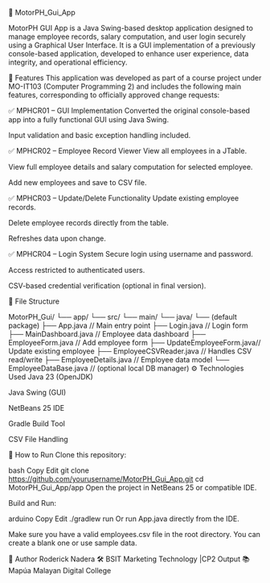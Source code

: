 🚗 MotorPH_Gui_App

MotorPH GUI App is a Java Swing-based desktop application designed to manage employee records, salary computation, and user login securely using a Graphical User Interface. It is a GUI implementation of a previously console-based application, developed to enhance user experience, data integrity, and operational efficiency.

📌 Features
This application was developed as part of a course project under MO-IT103 (Computer Programming 2) and includes the following main features, corresponding to officially approved change requests:

✅ MPHCR01 – GUI Implementation
Converted the original console-based app into a fully functional GUI using Java Swing.

Input validation and basic exception handling included.

✅ MPHCR02 – Employee Record Viewer
View all employees in a JTable.

View full employee details and salary computation for selected employee.

Add new employees and save to CSV file.

✅ MPHCR03 – Update/Delete Functionality
Update existing employee records.

Delete employee records directly from the table.

Refreshes data upon change.

✅ MPHCR04 – Login System
Secure login using username and password.

Access restricted to authenticated users.

CSV-based credential verification (optional in final version).

📂 File Structure

MotorPH_Gui/
└── app/
    └── src/
        └── main/
            └── java/
                └── (default package)
                    ├── App.java                // Main entry point
                    ├── Login.java             // Login form
                    ├── MainDashboard.java     // Employee data dashboard
                    ├── EmployeeForm.java      // Add employee form
                    ├── UpdateEmployeeForm.java// Update existing employee
                    ├── EmployeeCSVReader.java // Handles CSV read/write
                    ├── EmployeeDetails.java   // Employee data model
                    └── EmployeeDataBase.java  // (optional local DB manager)
⚙️ Technologies Used
Java 23 (OpenJDK)

Java Swing (GUI)

NetBeans 25 IDE

Gradle Build Tool

CSV File Handling

🏁 How to Run
Clone this repository:

bash
Copy
Edit
git clone https://github.com/yourusername/MotorPH_Gui_App.git
cd MotorPH_Gui_App/app
Open the project in NetBeans 25 or compatible IDE.

Build and Run:

arduino
Copy
Edit
./gradlew run
Or run App.java directly from the IDE.

Make sure you have a valid employees.csv file in the root directory. You can create a blank one or use sample data.

📌 Author
Roderick Nadera
🛠 BSIT Marketing Technology |CP2 Output
📚 Mapúa Malayan Digital College

